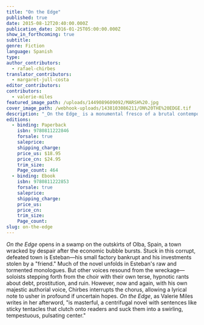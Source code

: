 ```yaml
---
title: "On the Edge"
published: true
date: 2015-08-12T20:40:00.000Z
publication_date: 2016-01-25T05:00:00.000Z
show_in_forthcoming: true
subtitle:
genre: Fiction
language: Spanish
type:
author_contributors:
  - rafael-chirbes
translator_contributors:
  - margaret-jull-costa
editor_contributors:
contributors:
  - valerie-miles
featured_image_path: /uploads/1449089609092/MARSH%20.jpg
cover_image_path: /webhook-uploads/1438103086211/ON%20THE%20EDGE.tif
description: "_On the Edge_ is a monumental fresco of a brutal contemporary Spain in free fall "
editions:
  - binding: Paperback
    isbn: 9780811222846
    forsale: true
    saleprice:
    shipping_charge:
    price_us: $18.95
    price_cn: $24.95
    trim_size:
    Page_count: 464
  - binding: Ebook
    isbn: 9780811222853
    forsale: true
    saleprice:
    shipping_charge:
    price_us:
    price_cn:
    trim_size:
    Page_count:
slug: on-the-edge
---
```


_On the Edge_ opens in a swamp on the outskirts of Olba, Spain, a town wracked by despair after the economic bubble bursts. Stuck in this corrupt, defeated town is Esteban—his small factory bankrupt and his investments stolen by a "friend." Much of the novel unfolds in Esteban's raw and tormented monologues. But other voices resound from the wreckage—soloists stepping forth from the choir with their own terse, hypnotic rants about debt, prostitution, and ruin. However, now and again, with his own majestic authorial voice, Chirbes interrupts the chorus, allowing a lyrical note to usher in profound if uncertain hopes. _On the Edge_, as Valerie Miles writes in her afterword, "is masterful, a centrifugal novel with sentences like sticky tentacles that clutch onto readers and suck them into a swirling, tempestuous, pulsating center."

